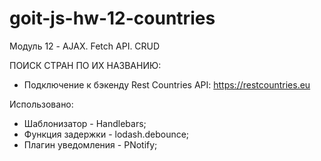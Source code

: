 # goit-js-hw-12-countries

Модуль 12 - AJAX. Fetch API. CRUD

ПОИСК СТРАН ПО ИХ НАЗВАНИЮ:

- Подключение к бэкенду Rest Countries API: https://restcountries.eu

Использовано:

- Шаблонизатор - Handlebars;
- Функция задержки - lodash.debounce;
- Плагин уведомления - PNotify;
